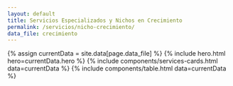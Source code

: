 ```yaml
---
layout: default
title: Servicios Especializados y Nichos en Crecimiento
permalink: /servicios/nicho-crecimiento/
data_file: crecimiento
---
```

{% assign currentData = site.data[page.data_file] %}
{% include hero.html hero=currentData.hero %}
{% include components/services-cards.html data=currentData %}
{% include components/table.html data=currentData %}